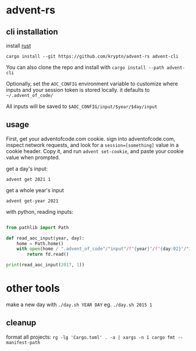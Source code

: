 # advent-rs

## cli installation

install [rust](https://rustup.rs/)

`cargo install --git https://github.com/kryptn/advent-rs advent-cli`

You can also clone the repo and install with `cargo install --path advent-cli`

Optionally, set the `AOC_CONFIG` environment variable to customize where inputs and your session token is stored locally. it defaults to `~/.advent_of_code/`

All inputs will be saved to `$AOC_CONFIG/input/$year/$day/input`


## usage

First, get your adventofcode.com cookie. sign into adventofcode.com, inspect network requests, and look for a `session=[something]` value in a cookie header. Copy it, and run `advent set-cookie`, and paste your cookie value when prompted.

get a day's input:

`advent get 2021 1`

get a whole year's input

`advent get-year 2021`

with python, reading inputs:

```python

from pathlib import Path

def read_aoc_input(year, day):
    home = Path.home()
    with open(home / ".advent_of_code"/"input"/f"{year}"/f"{day:02}"/"input") as fd:
        return fd.read()

print(read_aoc_input(2017, 1))
```



# other tools

make a new day with `./day.sh YEAR DAY` eg. `./day.sh 2015 1`


## cleanup

format all projects: `rg -lg 'Cargo.toml' . -a | xargs -n 1 cargo fmt --manifest-path `
